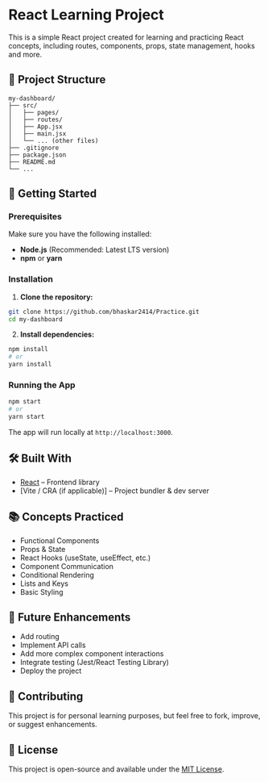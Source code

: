 # React Learning Project

This is a simple React project created for learning and practicing React concepts, including routes, components, props, state management, hooks and more.

## 📁 Project Structure

```
my-dashboard/
├── src/
│   ├── pages/
│   ├── routes/
│   ├── App.jsx
│   ├── main.jsx
│   └── ... (other files)
├── .gitignore
├── package.json
├── README.md
└── ...
```

## 🚀 Getting Started

### Prerequisites

Make sure you have the following installed:

- **Node.js** (Recommended: Latest LTS version)
- **npm** or **yarn**

### Installation

1. **Clone the repository:**

```bash
git clone https://github.com/bhaskar2414/Practice.git
cd my-dashboard
```

2. **Install dependencies:**

```bash
npm install
# or
yarn install
```

### Running the App

```bash
npm start
# or
yarn start
```

The app will run locally at `http://localhost:3000`.

## 🛠️ Built With

- [React](https://reactjs.org/) – Frontend library
- [Vite / CRA (if applicable)] – Project bundler & dev server

## 📚 Concepts Practiced

- Functional Components
- Props & State
- React Hooks (useState, useEffect, etc.)
- Component Communication
- Conditional Rendering
- Lists and Keys
- Basic Styling

## 📌 Future Enhancements

- Add routing
- Implement API calls
- Add more complex component interactions
- Integrate testing (Jest/React Testing Library)
- Deploy the project

## 🤝 Contributing

This project is for personal learning purposes, but feel free to fork, improve, or suggest enhancements.

## 📄 License

This project is open-source and available under the [MIT License](LICENSE).
